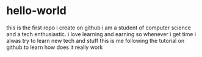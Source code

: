 # hello-world
this is the first repo i create on github
i am a student of computer science and a tech enthusiastic.
i love learning and earning 
so whenever i get time i alwas try to learn new tech and stuff
this is me following the tutorial on github to learn how does it really work
